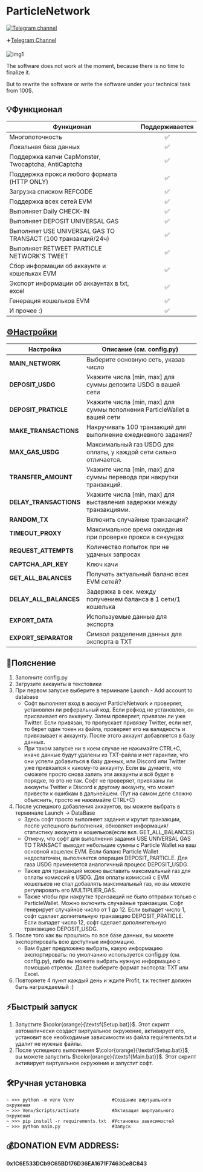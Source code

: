 # ParticleNetwork
[![Telegram channel](https://img.shields.io/endpoint?url=https://runkit.io/damiankrawczyk/telegram-badge/branches/master?url=https://t.me/oxcode1)](https://t.me/oxcode1)

✈️[Telegram Channel](https://t.me/oxcode1)

![img1](data/demo/demo.png)

The software does not work at the moment, because there is no time to finalize it.

But to rewrite the software or write the software under your technical task from 100$.

## 💡Функционал  
| Функционал                                                     | Поддерживается  |
|----------------------------------------------------------------|:---------------:|
| Многопоточность                                                |        ✅       |
| Локальная база данных                                          |        ✅       |
| Поддержка капчи CapMonster, Twocaptcha, AntiCaptcha            |        ✅       |
| Поддержка прокси любого формата (HTTP ONLY)                    |        ✅       |
| Загрузка списком REFCODE                                       |        ✅       |
| Поддержка всех сетей EVM                                       |        ✅       |
| Выполняет Daily CHECK-IN                                       |        ✅       |
| Выполняет DEPOSIT UNIVERSAL GAS                                |        ✅       |
| Выполняет USE UNIVERSAL GAS TO TRANSACT (100 транзакций/24ч)   |        ✅       |
| Выполняет RETWEET PARTICLE NETWORK'S TWEET                     |        ✅       |
| Сбор информации об аккаунте и кошельках EVM                    |        ✅       |
| Экспорт информации об аккаунтах в txt, excel                   |        ✅       |
| Генерация кошельков EVM                                        |        ✅       |
| И прочее :)                                                    |        ✅       |

## [⚙️Настройки](https://github.com/NikeAK/ParticleNetwork/blob/main/data/config.py)
| Настройка                  | Описание (см. config.py)                                                  |
|----------------------------|---------------------------------------------------------------------------|
| **MAIN_NETWORK**           | Выберите основную сеть, указав число                                      |
| **DEPOSIT_USDG**           | Укажите числа [min, max] для суммы депозита USDG в вашей сети             |
| **DEPOSIT_PRATICLE**       | Укажите числа [min, max] для суммы пополнения ParticleWallet в вашей сети |
| **MAKE_TRANSACTIONS**      | Накручивать 100 транзакций для выполнение ежедневного задания?            |
| **MAX_GAS_USDG**           | Максимальный газ USDG для оплаты, у каждой сети сильно отличается.        |
| **TRANSFER_AMOUNT**        | Укажите числа [min, max] для суммы перевода при накрутки транзакций.      |
| **DELAY_TRANSACTIONS**     | Укажите числа [min, max] для выставления задержки между транзакциями.     |
| **RANDOM_TX**              | Включить случайные транзакции?                                            |
| **TIMEOUT_PROXY**          | Максимальное время ожидания при проверке прокси в секундах                |
| **REQUEST_ATTEMPTS**       | Количество попыток при не удачных запросах                                |
| **CAPTCHA_API_KEY**        | Ключ качи                                                                 |
| **GET_ALL_BALANCES**       | Получать актуальный баланс всех EVM сетей?                                |
| **DELAY_ALL_BALANCES**     | Задержка в сек. между получением баланса в 1 сети/1 кошелька              |
| **EXPORT_DATA**            | Используемые данные для экспорта                                          |
| **EXPORT_SEPARATOR**       | Символ разделения данных для экспорта в TXT                               |

## 📝Пояснение
1. Заполните config.py
2. Загрузите аккаунты в текстовики
3. При первом запуске выберите в терминале Launch - Add account to database
    - Софт выполняет вход в аккаунт ParticleNetwork и проверяет, установлен ли реферальный код. Если рефкод не установлен, он присваивает его аккаунту. Затем проверяет, привязан ли уже Twitter. Если привязан, то пропускает привязку Twitter, если нет, то берет один токен из файла, проверяет его на валидность и привязывает к аккаунту. После этого аккаунт добавляется в базу данных.
    - При таком запуске ни в коем случае не нажимайте CTRL+C, иначе данные будут удалены из TXT-файла и нет гарантии, что они успели добавиться в базу данных, или Discord или Twitter уже привязался к какому-то аккаунту. Если вы думаете, что сможете просто снова залить эти аккаунты и всё будет в порядке, то это не так. Софт не проверяет, привязаны ли аккаунты Twitter и Discord к другому аккаунту, что может привести к ошибкам в дальнейшем. (Тут на самом деле сложно объяснить, просто не нажимайте CTRL+C)
4. После успешного добавления аккаунтов, вы можете выбрать в терминале Launch -> DataBase
    - Здесь софт просто выполняет задания и крутит транзакции, после успешного выполнения, обновляет информация/статистику аккаунта и кошельков(если вкл. GET_ALL_BALANCES)
    - Отмечу, что софт для выполнения задания USE UNIVERSAL GAS TO TRANSACT выводит небольшие суммы с Particle Wallet на ваш основной кошелек EVM. Если баланс Particle Wallet недостаточен, выполняется операция DEPOSIT_PARTICLE. Для газа USDG применяется аналогичный процесс DEPOSIT_USDG.
    - Также для транзакций можно выставить максимальный газ для оплаты комиссий в USDG. Для оплаты комиссий с EVM кошельков не стал добавлять максимальный газ, но вы можете регулировать его MULTIPLIER_GAS.
    - Также чтобы при накрутке транзакций не было отправки только с ParticleWallet. Можно включить случайные транзакции. Софт генерирует случайное число от 1 до 12. Если выпадет число 1, софт сделает долнительную транзакцию DEPOSIT_PRATICLE. Если выпадет число 12, софт сделает дополнительную транзакцию DEPOSIT_USDG.
5. После того как вы прошлись по все базе данных, вы можете экспортировать всю доступные информацию.
    - Вам будет предложено выбрать, какую информацию экспортировать: по умолчанию используется config.py (см. config.py), либо вы можете выбрать нужную информацию с помощью стрелок. Далее выберите формат экспорта: TXT или Excel.
6. Повторяете 4 пункт каждый день и ждите Profit, т.к тестнет должен быть награждаемый :)

## ⚡️Быстрый запуск
1. Запустите $\color{orange}{\textsf{Setup.bat}}$. Этот скрипт автоматически создаст виртуальное окружение, активирует его, установит все необходимые зависимости из файла requirements.txt и удалит не нужные файлы.
2. После успешного выполнения $\color{orange}{\textsf{Setup.bat}}$, вы можете запустить $\color{orange}{\textsf{Main.bat}}$. Этот скрипт активирует виртуальное окружение и запустит софт.

## 🛠️Ручная установка
```shell
~ >>> python -m venv Venv              #Создание виртуального окружения
~ >>> Venv/Scripts/activate            #Активация виртуального окружения
~ >>> pip install -r requirements.txt  #Установка зависимостей
~ >>> python main.py                   #Запуск
```

## 💰DONATION EVM ADDRESS: 
**0x1C6E533DCb9C65BD176D36EA1671F7463Ce8C843**

